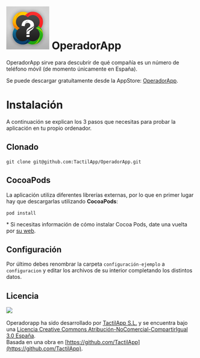 
![](https://github.com/TactilApp/OperadorApp/raw/master/Recursos/00%20-%20icono%20y%20default/Icon%402x.png) OperadorApp
=======================
OperadorApp sirve para descubrir de qué compañía es un número de teléfono móvil (de momento únicamente en España).

Se puede descargar gratuítamente desde la AppStore: [OperadorApp](https://itunes.apple.com/es/app/operadorapp/id431750600?mt=8).

Instalación
===========
A continuación se explican los 3 pasos que necesitas para probar la aplicación en tu propio ordenador.

Clonado
-------
	git clone git@github.com:TactilApp/OperadorApp.git

CocoaPods
---------
La aplicación utiliza diferentes librerías externas, por lo que en primer lugar hay que descargarlas utilizando **CocoaPods**:

	pod install
	
\* Si necesitas información de cómo instalar Cocoa Pods, date una vuelta por [su web](http://cocoapods.org/).

Configuración
-------------
Por último debes renombrar la carpeta `configuración-ejemplo` a `configuracion` y editar los archivos de su interior completando los distintos datos.


Licencia
--------
[![](http://i.creativecommons.org/l/by-nc-sa/3.0/es/88x31.png)](http://creativecommons.org/licenses/by-nc-sa/3.0/es/deed.es_CO)

Operadorapp ha sido desarrollado por [TactilApp S.L.](http://tactilapp.com/) y se encuentra bajo una [Licencia Creative Commons Atribución-NoComercial-CompartirIgual 3.0 España](http://creativecommons.org/licenses/by-nc-sa/3.0/es/deed.es_CO).  
Basada en una obra en [https://github.com/TactilApp](https://github.com/TactilApp).

